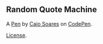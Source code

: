 Random Quote Machine
--------------------


A [Pen](https://codepen.io/caiodib/pen/zzogrW) by [Caio Soares](http://codepen.io/caiodib) on [CodePen](http://codepen.io/).

[License](https://codepen.io/caiodib/pen/zzogrW/license).